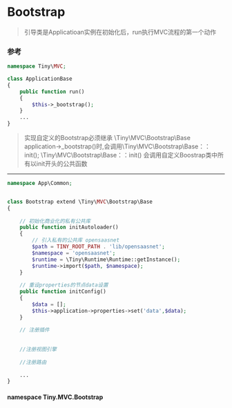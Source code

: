 Bootstrap
====

> 引导类是Applicatioan实例在初始化后，run执行MVC流程的第一个动作

### 参考
```php
namespace Tiny\MVC;

class ApplicationBase
{
    public function run()
    {
        $this->_bootstrap();
    }
    ...
}
```


> 实现自定义的Bootstrap必须继承 \Tiny\MVC\Bootstrap\Base
> application->_bootstrap()时,会调用\Tiny\MVC\Bootstrap\Base：：init();
> \Tiny\MVC\Bootstrap\Base：：init() 会调用自定义Boostrap类中所有以init开头的公共函数

----

```php
namespace App\Common;


class Bootstrap extend \Tiny\MVC\Bootstrap\Base
{
    
    // 初始化商业化的私有公共库
    public function initAutoloader()
    {
        // 引入私有的公共库 opensaasnet
        $path = TINY_ROOT_PATH . 'lib/opensaasnet';
        $namespace = 'opensaasnet';
        $runtime = \Tiny\Runtime\Runtime::getInstance();
        $runtime->import($path, $namespace);  
    }
    
    // 重设properties的节点data设置
    public function initConfig()
    {
        $data = [];
        $this->application->properties->set('data',$data);
    }
    
    // 注册插件
    
    
    //注册视图引擎
    
    //注册路由
    
    ...
}
```

#### namespace Tiny.MVC.Bootstrap

